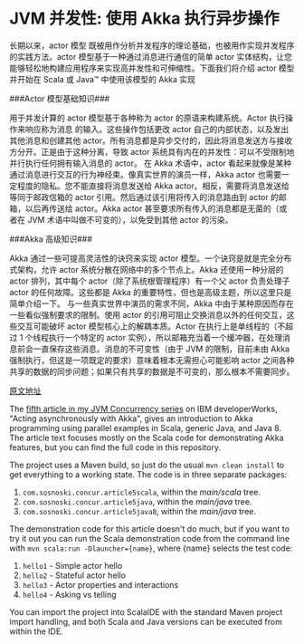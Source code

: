 JVM 并发性: 使用 Akka 执行异步操作
============

长期以来，actor 模型 既被用作分析并发程序的理论基础，也被用作实现并发程序的实践方法。actor 模型基于一种通过消息进行通信的简单 actor 实体结构，让您能够轻松地构建应用程序来实现高并发性和可伸缩性。下面我们将介绍 actor 模型并开始在 Scala 或 Java™ 中使用该模型的 Akka 实现

###Actor 模型基础知识###

用于并发计算的 actor 模型基于各种称为 actor 的原语来构建系统。Actor 执行操作来响应称为消息 的输入。这些操作包括更改 actor 自己的内部状态，以及发出其他消息和创建其他 actor。所有消息都是异步交付的，因此将消息发送方与接收方分开。正是由于这种分离，导致 actor 系统具有内在的并发性：可以不受限制地并行执行任何拥有输入消息的 actor。
在 Akka 术语中，actor 看起来就像是某种通过消息进行交互的行为神经束。像真实世界的演员一样，Akka actor 也需要一定程度的隐私。您不能直接将消息发送给 Akka actor。相反，需要将消息发送给等同于邮政信箱的 actor 引用。然后通过该引用将传入的消息路由到 actor 的邮箱，以后再传送给 actor。Akka actor 甚至要求所有传入的消息都是无菌的（或者在 JVM 术语中叫做不可变的），以免受到其他 actor 的污染。

###Akka 高级知识###

Akka 通过一些可提高灵活性的诀窍来实现 actor 模型。一个诀窍是就是完全分布式架构，允许 actor 系统分散在网络中的多个节点上。Akka 还使用一种分层的 actor 排列，其中每个 actor（除了系统根管理程序）有一个父 actor 负责处理子 actor 的任何故障。这些都是 Akka 的重要特性，但也是高级主题，所以这里只是简单介绍一下。
与一些真实世界中演员的需求不同，Akka 中由于某种原因而存在一些看似强制要求的限制。使用 actor 的引用可阻止交换消息以外的任何交互，这些交互可能破坏 actor 模型核心上的解耦本质。Actor 在执行上是单线程的（不超过 1 个线程执行一个特定的 actor 实例），所以邮箱充当着一个缓冲器，在处理消息前会一直保存这些消息。消息的不可变性（由于 JVM 的限制，目前未由 Akka 强制执行，但这是一项既定的要求）意味着根本无需担心可能影响 actor 之间各种共享的数据的同步问题；如果只有共享的数据是不可变的，那么根本不需要同步。

[原文地址](http://www.ibm.com/developerworks/cn/java/j-jvmc5)

The [fifth article in my JVM Concurrency series](http://www.ibm.com/developerworks/library/j-jvmc5/index.html) on IBM
developerWorks, "Acting asynchronously with Akka", gives an introduction to Akka programming using
parallel examples in Scala, generic Java, and Java 8. The article text focuses mostly on the Scala code
for demonstrating Akka features, but you can find the full code in this repository.

The project uses a Maven build, so just do the usual `mvn clean install` to get
everything to a working state. The code is in three separate packages:

1. `com.sosnoski.concur.article5scala`, within the *main/scala* tree.
2. `com.sosnoski.concur.article5java`, within the *main/java* tree.
3. `com.sosnoski.concur.article5java8`, within the *main/java* tree.

The demonstration code for this article doesn't do much, but if you want to try it out you can run
the Scala demonstration code from the command line with
`mvn scala:run -Dlauncher={name}`, where {name} selects the test code:

1. `hello1` - Simple actor hello
2. `hello2` - Stateful actor hello
3. `hello3` - Actor properties and interactions
4. `hello4` - Asking vs telling

You can import the project into ScalaIDE with the standard Maven project import handling, and both Scala
and Java versions can be executed from within the IDE.
